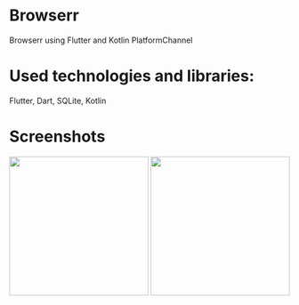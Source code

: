# Browserr

Browserr using Flutter and Kotlin PlatformChannel

# Used technologies and libraries:

Flutter,
Dart,
SQLite,
Kotlin


# Screenshots
<div>
  <img src="https://i.imgur.com/4IXrb8Ql.jpg" width="250">
  <img src="https://i.imgur.com/L8JDkR2l.jpg" width="250">
</div>
<br/>
